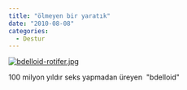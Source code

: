 ```yaml
---
title: "ölmeyen bir yaratık"
date: "2010-08-08"
categories: 
  - Destur
---
```


[![bdelloid-rotifer.jpg](/uploads/2010/08/bdelloid-rotifer.jpg)](/uploads/2010/08/bdelloid-rotifer.jpg "bdelloid-rotifer.jpg")

100 milyon yıldır seks yapmadan üreyen  "bdelloid"
